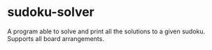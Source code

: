 # sudoku-solver
A program able to solve and print all the solutions to a given sudoku. Supports all board arrangements.
